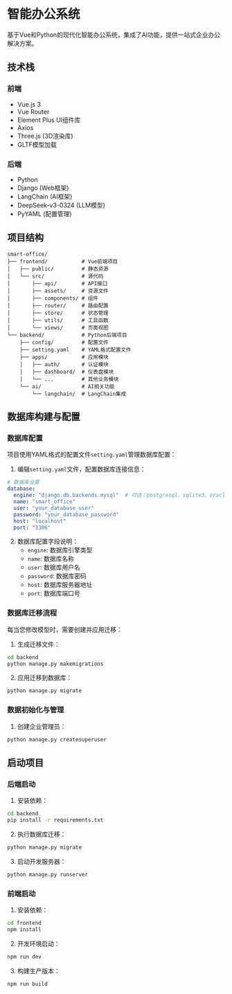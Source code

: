# 智能办公系统

基于Vue和Python的现代化智能办公系统，集成了AI功能，提供一站式企业办公解决方案。

## 技术栈

### 前端
- Vue.js 3
- Vue Router
- Element Plus UI组件库
- Axios
- Three.js (3D渲染库)
- GLTF模型加载

### 后端
- Python
- Django (Web框架)
- LangChain (AI框架)
- DeepSeek-v3-0324 (LLM模型)
- PyYAML (配置管理)

## 项目结构
```
smart-office/
├── frontend/           # Vue前端项目
│   ├── public/         # 静态资源
│   └── src/            # 源代码
│       ├── api/        # API接口
│       ├── assets/     # 资源文件
│       ├── components/ # 组件
│       ├── router/     # 路由配置
│       ├── store/      # 状态管理
│       ├── utils/      # 工具函数
│       └── views/      # 页面视图
└── backend/            # Python后端项目
    ├── config/         # 配置文件
    ├── setting.yaml    # YAML格式配置文件
    ├── apps/           # 应用模块
    │   ├── auth/       # 认证模块
    │   ├── dashboard/  # 仪表盘模块
    │   └── ...         # 其他业务模块
    └── ai/             # AI相关功能
        └── langchain/  # LangChain集成
```

## 数据库构建与配置

### 数据库配置

项目使用YAML格式的配置文件`setting.yaml`管理数据库配置：


1. 编辑`setting.yaml`文件，配置数据库连接信息：
```yaml
# 数据库设置
database:
  engine: "django.db.backends.mysql"  # 可选：postgresql、sqlite3、oracle等
  name: "smart_office"
  user: "your_database_user"
  password: "your_database_password"
  host: "localhost"
  port: "3306"
```

2. 数据库配置字段说明：
   - `engine`: 数据库引擎类型
   - `name`: 数据库名称
   - `user`: 数据库用户名
   - `password`: 数据库密码
   - `host`: 数据库服务器地址
   - `port`: 数据库端口号

### 数据库迁移流程

每当您修改模型时，需要创建并应用迁移：

1. 生成迁移文件：
```bash
cd backend
python manage.py makemigrations
```


2. 应用迁移到数据库：
```bash
python manage.py migrate
```

### 数据初始化与管理

1. 创建企业管理员：
```bash
python manage.py createsuperuser
```



## 启动项目

### 后端启动

1. 安装依赖：
```bash
cd backend
pip install -r requirements.txt
```

2. 执行数据库迁移：
```bash
python manage.py migrate
```

3. 启动开发服务器：
```bash
python manage.py runserver
```


### 前端启动

1. 安装依赖：
```bash
cd frontend
npm install
```

2. 开发环境启动：
```bash
npm run dev
```

3. 构建生产版本：
```bash
npm run build
```
